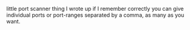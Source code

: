 little port scanner thing I wrote up
if I remember correctly you can give individual ports or port-ranges separated by a comma, as many as you want.
